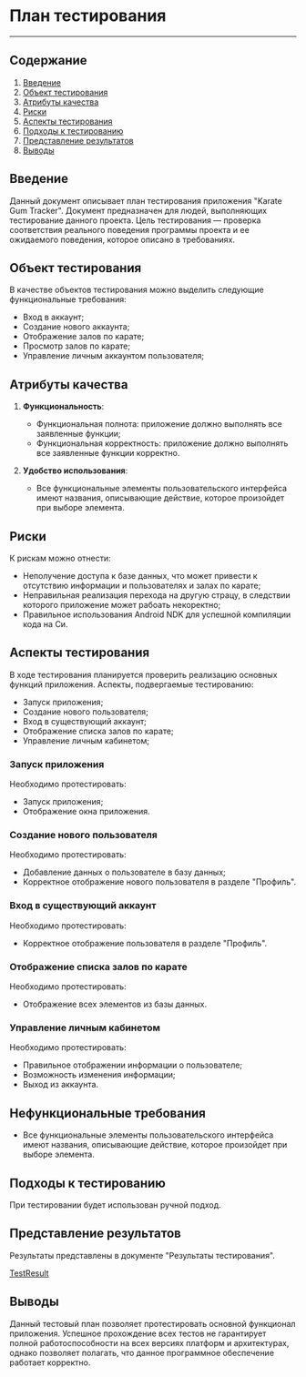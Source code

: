 # План тестирования

---

## Содержание
1. [Введение](#introduction)  
2. [Объект тестирования](#items)  
3. [Атрибуты качества](#quality)  
4. [Риски](#risk)  
5. [Аспекты тестирования](#features)  
6. [Подходы к тестированию](#approach)  
7. [Представление результатов](#pass)  
8. [Выводы](#conclusion)

<a name="introduction"/>

## Введение

Данный документ описывает план тестирования приложения "Karate Gum Tracker". Документ предназначен для людей, выполняющих тестирование данного проекта. Цель тестирования — проверка соответствия реального поведения программы проекта и ее ожидаемого поведения, которое описано в требованиях.

<a name="items"/>

## Объект тестирования

В качестве объектов тестирования можно выделить следующие функциональные требования:

- Вход в аккаунт;
- Создание нового аккаунта;
- Отображение залов по карате;
- Просмотр залов по карате;
- Управление личным аккаунтом пользователя;

<a name="quality"/>

## Атрибуты качества

1. **Функциональность**:
    - Функциональная полнота: приложение должно выполнять все заявленные функции;
    - Функциональная корректность: приложение должно выполнять все заявленные функции корректно.
   
2. **Удобство использования**:
    - Все функциональные элементы пользовательского интерфейса имеют названия, описывающие действие, которое произойдет при выборе элемента.

<a name="risk"/>

## Риски

К рискам можно отнести:
- Неполучение доступа к базе данных, что может привести к отсутствию информации и пользователях и залах по карате;
- Неправильная реализация перехода на другую страцу, в следствии которого приложение может рабоать некоректно;
- Правильное использования Android NDK для успешной компиляции кода на Си.

<a name="features"/>

## Аспекты тестирования

В ходе тестирования планируется проверить реализацию основных функций приложения. Аспекты, подвергаемые тестированию: 
- Запуск приложения;  
- Создание нового пользователя;  
- Вход в существующий аккаунт;  
- Отображение списка залов по карате;  
- Управление личным кабинетом;  

### Запуск приложения
Необходимо протестировать:
- Запуск приложения;
- Отображение окна приложения.

### Создание нового пользователя
Необходимо протестировать:
- Добавление данных о пользователе в базу данных;
- Корректное отображение нового пользователя в разделе "Профиль".

### Вход в существующий аккаунт
Необходимо протестировать:
- Корректное отображение пользователя в разделе "Профиль".

### Отображение списка залов по карате
Необходимо протестировать:
- Отображение всех элементов из базы данных.

### Управление личным кабинетом
Необходимо протестировать:
- Правильное отображении информации о пользователе;
- Возможность изменения информации;
- Выход из аккаунта.

## Нефункциональные требования
- Все функциональные элементы пользовательского интерфейса имеют названия, описывающие действие, которое произойдет при выборе элемента.

<a name="approach"/>

## Подходы к тестированию

При тестировании будет использован ручной подход.

<a name="pass"/>

## Представление результатов

Результаты представлены в документе "Результаты тестирования".

[TestResult](../tests/testResult.md)

<a name="conclusion"/>

## Выводы

Данный тестовый план позволяет протестировать основной функционал приложения. Успешное прохождение всех тестов не гарантирует полной работоспособности на всех версиях платформ и архитектурах, однако позволяет полагать, что данное программное обеспечение работает корректно.
